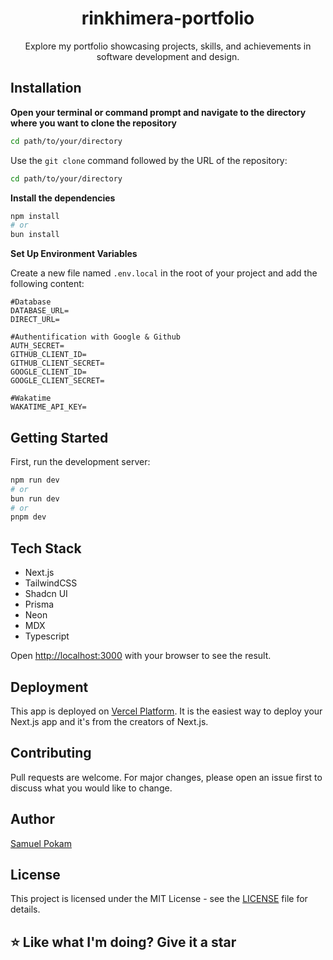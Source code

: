 <h1 align="center">rinkhimera-portfolio</h1>

<div align="center">
Explore my portfolio showcasing projects, skills, and achievements in software development and design.
</div>

## Installation

**Open your terminal or command prompt and navigate to the directory where you want to clone the repository**

```bash
cd path/to/your/directory
```

Use the `git clone` command followed by the URL of the repository:

```bash
cd path/to/your/directory
```

**Install the dependencies**

```bash
npm install
# or
bun install
```

**Set Up Environment Variables**

Create a new file named `.env.local` in the root of your project and add the following content:

```env
#Database
DATABASE_URL=
DIRECT_URL=

#Authentification with Google & Github
AUTH_SECRET=
GITHUB_CLIENT_ID=
GITHUB_CLIENT_SECRET=
GOOGLE_CLIENT_ID=
GOOGLE_CLIENT_SECRET=

#Wakatime
WAKATIME_API_KEY=
```

## Getting Started

First, run the development server:

```bash
npm run dev
# or
bun run dev
# or
pnpm dev
```

## Tech Stack

- Next.js
- TailwindCSS
- Shadcn UI
- Prisma
- Neon
- MDX
- Typescript

Open [http://localhost:3000](http://localhost:3000) with your browser to see the result.

## Deployment

This app is deployed on [Vercel Platform](https://vercel.com). It is the easiest way to deploy your Next.js app and it's from the creators of Next.js.

## Contributing

Pull requests are welcome. For major changes, please open an issue first to discuss what you would like to change.

## Author

[Samuel Pokam](https://github.com/RinKhimera)

## License

This project is licensed under the MIT License - see the [LICENSE](LICENSE) file for details.

## ⭐ Like what I'm doing? Give it a star
